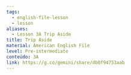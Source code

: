 ```yaml
---
tags:
  - english-file-lesson
  - lesson
aliases:
  - Lesson 3A Trip Aside
title: Trip Aside
material: American English File
level: Pre-intermediate
conteúdo: 3A
link: https://g.co/gemini/share/db0f94753aab
---
```

